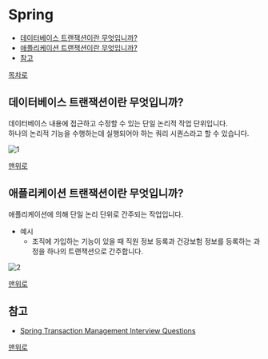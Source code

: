 # Spring
* [데이터베이스 트랜잭션이란 무엇입니까?](#데이터베이스-트랜잭션이란-무엇입니까)
* [애플리케이션 트랜잭션이란 무엇입니까?](#애플리케이션-트랜잭션이란-무엇입니까)
* [참고](#참고)

[목차로](https://github.com/smpark1020/tech-interview#%EB%AA%A9%EC%B0%A8)

## 데이터베이스 트랜잭션이란 무엇입니까?
데이터베이스 내용에 접근하고 수정할 수 있는 단일 논리적 작업 단위입니다.   
하나의 논리적 기능을 수행하는데 실행되어야 하는 쿼리 시퀀스라고 할 수 있습니다.   

![1](https://raw.githubusercontent.com/smpark1020/tech-interview/master/Spring/1.PNG)

[맨위로](#spring)

## 애플리케이션 트랜잭션이란 무엇입니까?
애플리케이션에 의해 단일 논리 단위로 간주되는 작업입니다.     
* 예시
  * 조직에 가입하는 기능이 있을 때 직원 정보 등록과 건강보험 정보를 등록하는 과정을 하나의 트랜잭션으로 간주합니다.   

![2](https://raw.githubusercontent.com/smpark1020/tech-interview/master/Spring/2.PNG)

[맨위로](#spring)

## 참고
* [Spring Transaction Management Interview Questions](https://www.javainuse.com/spring/transaction-interview)

[맨위로](#spring)
